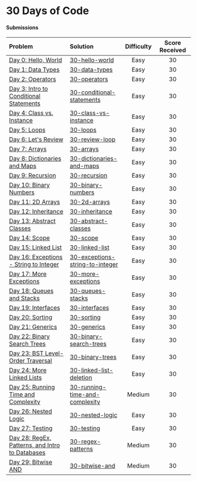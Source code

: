 # 30 Days of Code

#### Submissions
| Problem | Solution | Difficulty | Score Received |
| :--- | :--- | :---: | :---: |
| [Day 0: Hello, World](https://www.hackerrank.com/challenges/30-hello-world) | [30-hello-world](30-hello-world/Solution.java) | Easy | 30 |
| [Day 1: Data Types](https://www.hackerrank.com/challenges/30-data-types) | [30-data-types](30-data-types/Solution.java) | Easy | 30 |
| [Day 2: Operators](https://www.hackerrank.com/challenges/30-operators) | [30-operators](30-operators/Solution.java) | Easy | 30 |
| [Day 3: Intro to Conditional Statements](https://www.hackerrank.com/challenges/30-conditional-statements) | [30-conditional-statements](30-conditional-statements/Solution.java) | Easy | 30 |
| [Day 4: Class vs. Instance](https://www.hackerrank.com/challenges/30-class-vs-instance) | [30-class-vs-instance](30-class-vs-instance/Solution.java) | Easy | 30 |
| [Day 5: Loops](https://www.hackerrank.com/challenges/30-loops) | [30-loops](30-loops/Solution.java) | Easy | 30 |
| [Day 6: Let's Review](https://www.hackerrank.com/challenges/30-review-loop) | [30-review-loop](30-review-loop/Solution.java) | Easy | 30 |
| [Day 7: Arrays](https://www.hackerrank.com/challenges/30-arrays) | [30-arrays](30-arrays/Solution.java) | Easy | 30 |
| [Day 8: Dictionaries and Maps](https://www.hackerrank.com/challenges/30-dictionaries-and-maps) | [30-dictionaries-and-maps](30-dictionaries-and-maps/Solution.java) | Easy | 30 |
| [Day 9: Recursion](https://www.hackerrank.com/challenges/30-recursion) | [30-recursion](30-recursion/Solution.java) | Easy | 30 |
| [Day 10: Binary Numbers](https://www.hackerrank.com/challenges/30-binary-numbers) | [30-binary-numbers](30-binary-numbers/Solution.java) | Easy | 30 |
| [Day 11: 2D Arrays](https://www.hackerrank.com/challenges/30-2d-arrays) | [30-2d-arrays](30-2d-arrays/Solution.java) | Easy | 30 |
| [Day 12: Inheritance](https://www.hackerrank.com/challenges/30-inheritance) | [30-inheritance](30-inheritance/Solution.java) | Easy | 30 |
| [Day 13: Abstract Classes](https://www.hackerrank.com/challenges/30-abstract-classes) | [30-abstract-classes](30-abstract-classes/Solution.java) | Easy | 30 |
| [Day 14: Scope](https://www.hackerrank.com/challenges/30-scope) | [30-scope](30-scope/Solution.java) | Easy | 30 |
| [Day 15: Linked List](https://www.hackerrank.com/challenges/30-linked-list) | [30-linked-list](30-linked-list/Solution.java) | Easy | 30 |
| [Day 16: Exceptions - String to Integer](https://www.hackerrank.com/challenges/30-exceptions-string-to-integer) | [30-exceptions-string-to-integer](30-exceptions-string-to-integer/Solution.java) | Easy | 30 |
| [Day 17: More Exceptions](https://www.hackerrank.com/challenges/30-more-exceptions) | [30-more-exceptions](30-more-exceptions/Solution.java) | Easy | 30 |
| [Day 18: Queues and Stacks](https://www.hackerrank.com/challenges/30-queues-stacks) | [30-queues-stacks](30-queues-stacks/Solution.java) | Easy | 30 |
| [Day 19: Interfaces](https://www.hackerrank.com/challenges/30-interfaces) | [30-interfaces](30-interfaces/Solution.java) | Easy | 30 |
| [Day 20: Sorting](https://www.hackerrank.com/challenges/30-sorting) | [30-sorting](30-sorting/Solution.java) | Easy | 30 |
| [Day 21: Generics](https://www.hackerrank.com/challenges/30-generics) | [30-generics](30-generics/Solution.java) | Easy | 30 |
| [Day 22: Binary Search Trees](https://www.hackerrank.com/challenges/30-binary-search-trees) | [30-binary-search-trees](30-binary-search-trees/Solution.java) | Easy | 30 |
| [Day 23: BST Level-Order Traversal](https://www.hackerrank.com/challenges/30-binary-trees) | [30-binary-trees](30-binary-trees/Solution.java) | Easy | 30 |
| [Day 24: More Linked Lists](https://www.hackerrank.com/challenges/30-linked-list-deletion) | [30-linked-list-deletion](30-linked-list-deletion/Solution.java) | Easy | 30 |
| [Day 25: Running Time and Complexity](https://www.hackerrank.com/challenges/30-running-time-and-complexity) | [30-running-time-and-complexity](30-running-time-and-complexity/Solution.java) | Medium | 30 |
| [Day 26: Nested Logic](https://www.hackerrank.com/challenges/30-nested-logic) | [30-nested-logic](30-nested-logic/Solution.java) | Easy | 30 |
| [Day 27: Testing](https://www.hackerrank.com/challenges/30-testing) | [30-testing](30-testing/Solution.java) | Easy | 30 |
| [Day 28: RegEx, Patterns, and Intro to Databases](https://www.hackerrank.com/challenges/30-regex-patterns) | [30-regex-patterns](30-regex-patterns/Solution.java) | Medium | 30 |
| [Day 29: Bitwise AND](https://www.hackerrank.com/challenges/30-bitwise-and) | [30-bitwise-and](30-bitwise-and/ElegantSolution.java) | Medium | 30 |